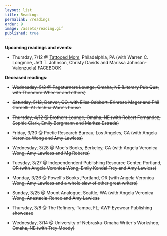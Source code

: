 ```yaml
---
layout: list
title: Readings
permalink: /readings
order: 9
image: /assets/reading.gif
published: true
---
```

**Upcoming readings and events:**

- Thursday, 7/12 @ [Tattooed Mom](https://www.tattooedmomphilly.com/), Philadelphia, PA (with Warren C. Longmire, Jeff T. Johnson, Christy Davids and Marissa Johnson-Valenzuela) [FACEBOOK](https://www.facebook.com/events/196596550857951/)

**Deceased readings:**

- ~~Wednesday, 5/2 @ Pageturners Lounge, Omaha, NE (Literary Pub Quz, with Theodore Wheeler and others)~~

- ~~Saturday, 5/12, Denver, CO, with Elisa Gabbert, Erinrose Mager and Phil Cordelli. At Joshua Ware's house~~

- ~~Thursday, 4/12 @ Brothers Lounge, Omaha, NE (with Robert Fernandez, Sophie Clark, Emily Borgmann and Maritza Estrada)~~

- ~~Friday, 3/30 @ Poetic Research Bureau, Los Angeles, CA (with Angela Veronica Wong and Amy Lawless)~~

- ~~Wednesday, 3/28 @ Moe's Books, Berkeley, CA (with Angela Veronica Wong, Amy Lawless and Mg Roberts)~~

- ~~Tuesday, 3/27 @ Independendent Publishing Resource Center, Portland, OR (with Angela Veronica Wong, Emily Kendal Frey and Amy Lawless)~~

- ~~Monday, 3/26 @ Powell's Books ,Portland, OR (with Angela Veronica Wong, Amy Lawless and a whole slaw of other great writers)~~ 

- ~~Sunday, 3/25 @ Mount Analogue, Seattle, WA (with Angela Veronica Wong, Anastacia-Renee and Amy Lawless~~

- ~~Thursday, 3/8 @ The Refinery, Tampa, FL, AWP Eyewear Publishing showcase~~

- ~~Wednesday, 3/14 @ University of Nebraska-Omaha Writer's Workshop, Omaha, NE (with Trey Moody)~~
